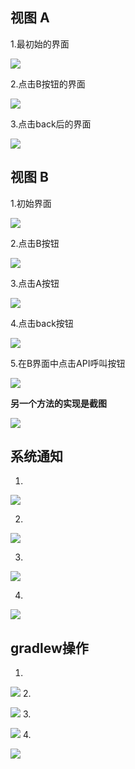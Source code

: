 
## 视图 A ##

1.最初始的界面

![](http://i.imgur.com/PuEvTyh.png)

2.点击B按钮的界面
 
![](http://i.imgur.com/xBHTvGK.png)

3.点击back后的界面

![](http://i.imgur.com/fYfuHKk.png)


## 视图 B ##

1.初始界面

![](http://i.imgur.com/UNsPJxJ.png)

2.点击B按钮

![](http://i.imgur.com/WwZMuDj.png)

3.点击A按钮

 ![](http://i.imgur.com/7969lKU.png)

4.点击back按钮

![](http://i.imgur.com/EOTEG1T.png)

5.在B界面中点击API呼叫按钮

![](http://i.imgur.com/ykbYL0A.png)

**另一个方法的实现是截图**

![](http://i.imgur.com/qcmBjQG.png)

## 系统通知 ##

1.
 
![](http://i.imgur.com/kkjxxDT.png)


2.
 
![](http://i.imgur.com/1CS7Ztf.png)


3.
 
![](http://i.imgur.com/4YAwjfw.png)



4.
![](http://i.imgur.com/sY4GRbQ.png)

## gradlew操作 ##

1.

![](http://i.imgur.com/2isOAQe.png)
2.

![](http://i.imgur.com/wfgKX0F.png)
3.

![](http://i.imgur.com/pQCpW84.png)
4.

![](http://i.imgur.com/mZjwStj.png)
